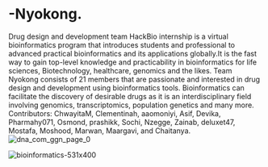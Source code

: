 # -Nyokong.
Drug design and development team
HackBio internship is a virtual bioinformatics program that introduces students and professional to advanced practical bioinformatics and its applications globally.It is the fast way to gain top-level knowledge and practicability in bioinformatics for life sciences, Biotechnology, healthcare, genomics and the likes.
Team Nyokong consists of 21 members that are passionate and interested in drug design and development using bioinformatics tools. 
Bioinformatics can facilitate the discovery of desirable drugs as it is an interdisciplinary field involving genomics, transcriptomics, population genetics and many more.
Contributors:
ChwayitaM, Clementinah, aaomoniyi, Asif, Devika, Pharmahy071, Osmond, prashikk, Sochi, Nzegge, Zainab, deluxet47, Mostafa, Moshood, Marwan, Maargavi, and Chaitanya.
![dna_com_ggn_page_0](https://user-images.githubusercontent.com/88286576/128613200-0eee9018-28a8-4ad7-b7ea-49aee72b71f1.jpg)

![bioinformatics-531x400](https://user-images.githubusercontent.com/88286576/128613214-9cf0d240-3e99-4d50-bdc9-14d90b0e3a0f.png)

